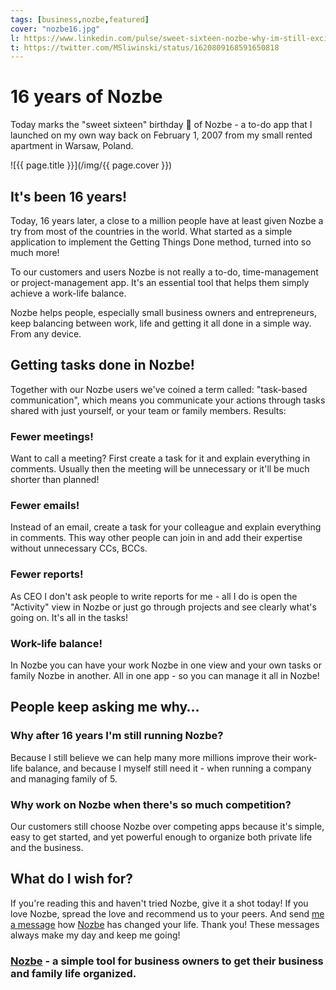 ```yaml
---
tags: [business,nozbe,featured]
cover: "nozbe16.jpg"
l: https://www.linkedin.com/pulse/sweet-sixteen-nozbe-why-im-still-excited-business-ive-sliwinski
t: https://twitter.com/MSliwinski/status/1620809168591650818
---
```


# 16 years of Nozbe

Today marks the "sweet sixteen" birthday 🎂 of Nozbe - a to-do app that I launched on my own way back on February 1, 2007 from my small rented apartment in Warsaw, Poland.

<!--More-->

![{{ page.title }}](/img/{{ page.cover }})

## It's been 16 years!

Today, 16 years later, a close to a million people have at least given Nozbe a try from most of the countries in the world. What started as a simple application to implement the Getting Things Done method, turned into so much more!

To our customers and users Nozbe is not really a to-do, time-management or project-management app. It's an essential tool that helps them simply achieve a work-life balance.

Nozbe helps people, especially small business owners and entrepreneurs, keep balancing between work, life and getting it all done in a simple way. From any device.

## Getting tasks done in Nozbe!

Together with our Nozbe users we've coined a term called: "task-based communication", which means you communicate your actions through tasks shared with just yourself, or your team or family members. Results:

### Fewer meetings!

Want to call a meeting? First create a task for it and explain everything in comments. Usually then the meeting will be unnecessary or it'll be much shorter than planned!

### Fewer emails!

Instead of an email, create a task for your colleague and explain everything in comments. This way other people can join in and add their expertise without unnecessary CCs, BCCs.

### Fewer reports!

As CEO I don't ask people to write reports for me - all I do is open the "Activity" view in Nozbe or just go through projects and see clearly what's going on. It's all in the tasks!

### Work-life balance!

In Nozbe you can have your work Nozbe in one view and your own tasks or family Nozbe in another. All in one app - so you can manage it all in Nozbe!

## People keep asking me why…

### Why after 16 years I'm still running Nozbe?

Because I still believe we can help many more millions improve their work-life balance, and because I myself still need it - when running a company and managing family of 5.

### Why work on Nozbe when there's so much competition?

Our customers still choose Nozbe over competing apps because it's simple, easy to get started, and yet powerful enough to organize both private life and the business.

## What do I wish for?

If you're reading this and haven't tried Nozbe, give it a shot today! If you love Nozbe, spread the love and recommend us to your peers. And send [me a message](/contact/) how [Nozbe][n] has changed your life. Thank you! These messages always make my day and keep me going!

### [Nozbe][n] - a simple tool for business owners to get their business and family life organized.

[n]: https://michael.gratis/nozbe
[np]: https://michael.gratis/nozbepersonal
